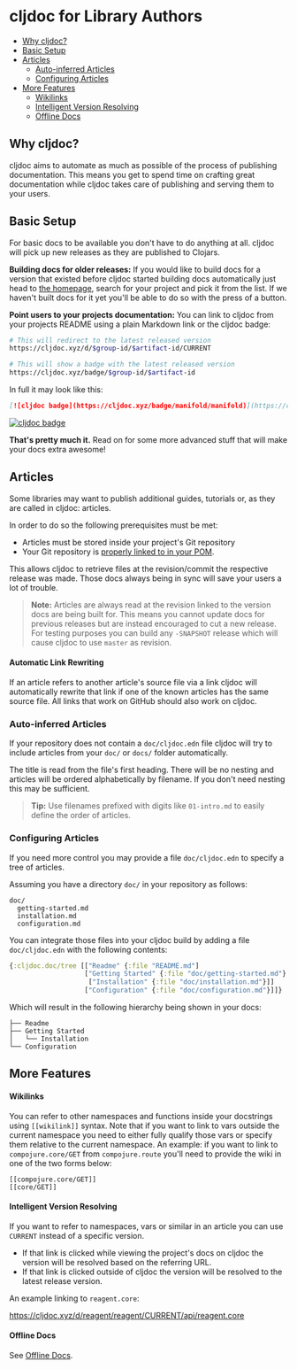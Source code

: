 # cljdoc for Library Authors

- [Why cljdoc?](#why-cljdoc)
- [Basic Setup](#basic-setup)
- [Articles](#articles)
	- [Auto-inferred Articles](#auto-inferred-articles)
	- [Configuring Articles](#configuring-articles)
- [More Features](#more-features)
	- [Wikilinks](#wikilinks)
	- [Intelligent Version Resolving](#intelligent-version-resolving)
	- [Offline Docs](#offline-docs)

## Why cljdoc?

cljdoc aims to automate as much as possible of the process of publishing documentation. This means you get to spend time on crafting great documentation while cljdoc takes care of publishing and serving them to your users.

## Basic Setup

For basic docs to be available you don't have to do anything at all. cljdoc will pick up new releases as they are published to Clojars. 

**Building docs for older releases:** If you would like to build docs for a version that existed before cljdoc started building docs automatically just head to [the homepage](https://cljdoc.xyz), search for your project and pick it from the list. If we haven't built docs for it yet you'll be able to do so with the press of a button.

**Point users to your projects documentation:** You can link to cljdoc from your projects README using a plain Markdown link or the cljdoc badge:

```sh
# This will redirect to the latest released version
https://cljdoc.xyz/d/$group-id/$artifact-id/CURRENT
```

```sh
# This will show a badge with the latest released version
https://cljdoc.xyz/badge/$group-id/$artifact-id
```

In full it may look like this:

```markdown
[![cljdoc badge](https://cljdoc.xyz/badge/manifold/manifold)](https://cljdoc.xyz/d/manifold/manifold/CURRENT)
```

[![cljdoc badge](https://cljdoc.xyz/badge/manifold/manifold)](https://cljdoc.xyz/d/manifold/manifold/CURRENT)

**That's pretty much it.** Read on for some more advanced stuff that will make your docs extra awesome!

## Articles

Some libraries may want to publish additional guides, tutorials or, as they are called in cljdoc: articles.

In order to do so the following prerequisites must be met:

- Articles must be stored inside your project's Git repository 
- Your Git repository is [properly linked to in your POM](faq.md#how-do-i-set-scm-info-for-my-project). 

This allows cljdoc to retrieve files at the revision/commit the respective release was made. Those docs always being in sync will save your users a lot of trouble.

> **Note:** Articles are always read at the revision linked to the version docs are being built for. This means you cannot update docs for previous releases but are instead encouraged to cut a new release. For testing purposes you can build any `-SNAPSHOT` release which will cause cljdoc to use `master` as revision.

#### Automatic Link Rewriting

If an article refers to another article's source file via a link cljdoc will automatically rewrite that link if one of the known articles has the same source file. All links that work on GitHub should also work on cljdoc.

### Auto-inferred Articles

If your repository does not contain a `doc/cljdoc.edn` file cljdoc will try to include articles from your `doc/` or `docs/` folder automatically. 

The title is read from the file's first heading. There will be no nesting and articles will be ordered alphabetically by filename. If you don't need nesting this may be sufficient.

> **Tip:** Use filenames prefixed with digits like `01-intro.md` to easily define the order of articles.

### Configuring Articles

If you need more control you may provide a file `doc/cljdoc.edn` to specify a tree of articles.

Assuming you have a directory `doc/` in your repository as follows:

```
doc/
  getting-started.md
  installation.md
  configuration.md
```

You can integrate those files into your cljdoc build by adding a file `doc/cljdoc.edn` with the following contents:

```clojure
{:cljdoc.doc/tree [["Readme" {:file "README.md"]
                   ["Getting Started" {:file "doc/getting-started.md"}
                    ["Installation" {:file "doc/installation.md"}]]
                   ["Configuration" {:file "doc/configuration.md"}]]}
```

Which will result in the following hierarchy being shown in your docs:

```
├── Readme
├── Getting Started
│   └── Installation
└── Configuration
```

## More Features

#### Wikilinks

You can refer to other namespaces and functions inside your docstrings using `[[wikilink]]` syntax. Note that if you want to link to vars outside the current namespace you need to either fully qualify those vars or specify them relative to the current namespace. An example: if you want to link to `compojure.core/GET` from `compojure.route` you'll need to provide the wiki in one of the two forms below:

```
[[compojure.core/GET]]
[[core/GET]]
```

#### Intelligent Version Resolving

If you want to refer to namespaces, vars or similar in an article you can use `CURRENT` instead of a specific version. 

- If that link is clicked while viewing the project's docs on cljdoc the version will be resolved based on the referring URL. 
- If that link is clicked outside of cljdoc the version will be resolved to the latest release version.

An example linking to `reagent.core`:

https://cljdoc.xyz/d/reagent/reagent/CURRENT/api/reagent.core

#### Offline Docs

See [Offline Docs](for-users.md#offline-docs).

